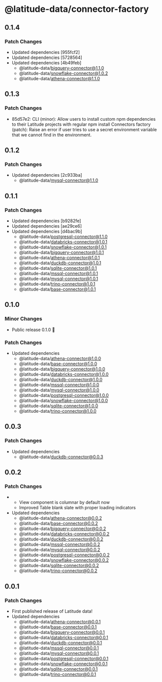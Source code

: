 # @latitude-data/connector-factory

## 0.1.4

### Patch Changes

- Updated dependencies [955fcf2]
- Updated dependencies [5728564]
- Updated dependencies [4b49feb]
  - @latitude-data/bigquery-connector@1.1.0
  - @latitude-data/snowflake-connector@1.0.2
  - @latitude-data/athena-connector@1.1.0

## 0.1.3

### Patch Changes

- 85d57e2: CLI (minor): Allow users to install custom npm dependencies to their Latitude projects with regular npm install
  Connectors factory (patch): Raise an error if user tries to use a secret environment variable that we cannot find in the environment.

## 0.1.2

### Patch Changes

- Updated dependencies [2c933ba]
  - @latitude-data/mysql-connector@1.1.0

## 0.1.1

### Patch Changes

- Updated dependencies [b9282fe]
- Updated dependencies [ae29ce6]
- Updated dependencies [d4bac9b]
  - @latitude-data/postgresql-connector@1.1.0
  - @latitude-data/databricks-connector@1.0.1
  - @latitude-data/snowflake-connector@1.0.1
  - @latitude-data/bigquery-connector@1.0.1
  - @latitude-data/athena-connector@1.0.1
  - @latitude-data/duckdb-connector@1.0.1
  - @latitude-data/sqlite-connector@1.0.1
  - @latitude-data/mssql-connector@1.0.1
  - @latitude-data/mysql-connector@1.0.1
  - @latitude-data/trino-connector@1.0.1
  - @latitude-data/base-connector@1.0.1

## 0.1.0

### Minor Changes

- Public release 0.1.0 🎉

### Patch Changes

- Updated dependencies
  - @latitude-data/athena-connector@1.0.0
  - @latitude-data/base-connector@1.0.0
  - @latitude-data/bigquery-connector@1.0.0
  - @latitude-data/databricks-connector@1.0.0
  - @latitude-data/duckdb-connector@1.0.0
  - @latitude-data/mssql-connector@1.0.0
  - @latitude-data/mysql-connector@1.0.0
  - @latitude-data/postgresql-connector@1.0.0
  - @latitude-data/snowflake-connector@1.0.0
  - @latitude-data/sqlite-connector@1.0.0
  - @latitude-data/trino-connector@1.0.0

## 0.0.3

### Patch Changes

- Updated dependencies
  - @latitude-data/duckdb-connector@0.0.3

## 0.0.2

### Patch Changes

- - View component is columnar by default now
  - Improved Table blank slate with proper loading indicators
- Updated dependencies
  - @latitude-data/athena-connector@0.0.2
  - @latitude-data/base-connector@0.0.2
  - @latitude-data/bigquery-connector@0.0.2
  - @latitude-data/databricks-connector@0.0.2
  - @latitude-data/duckdb-connector@0.0.2
  - @latitude-data/mssql-connector@0.0.2
  - @latitude-data/mysql-connector@0.0.2
  - @latitude-data/postgresql-connector@0.0.2
  - @latitude-data/snowflake-connector@0.0.2
  - @latitude-data/sqlite-connector@0.0.2
  - @latitude-data/trino-connector@0.0.2

## 0.0.1

### Patch Changes

- First published release of Latitude data!
- Updated dependencies
  - @latitude-data/athena-connector@0.0.1
  - @latitude-data/base-connector@0.0.1
  - @latitude-data/bigquery-connector@0.0.1
  - @latitude-data/databricks-connector@0.0.1
  - @latitude-data/duckdb-connector@0.0.1
  - @latitude-data/mssql-connector@0.0.1
  - @latitude-data/mysql-connector@0.0.1
  - @latitude-data/postgresql-connector@0.0.1
  - @latitude-data/snowflake-connector@0.0.1
  - @latitude-data/sqlite-connector@0.0.1
  - @latitude-data/trino-connector@0.0.1
